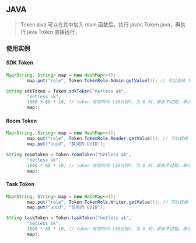 ## JAVA

> Token.java 可以在其中加入 main 函数后，执行 javac Token.java，再执行 java Token 直接运行。

### 使用实例

#### SDK Token

```java
Map<String, String> map = new HashMap<>();
        map.put("role", Token.TokenRole.Admin.getValue()); // 可以选择 TokenRole.Reader / TokenRole.Writer

String sdkToken = Token.sdkToken("netless ak",
        "netless sk",
        1000 * 60 * 10, // token 有效时间 (10分钟)，为 0 时，即永不过期。单位毫秒
        map);
```

#### Room Token

```java
Map<String, String> map = new HashMap<>();
        map.put("role", Token.TokenRole.Reader.getValue()); // 可以选择 TokenRole.Admin / TokenRole.Writer
        map.put("uuid", "房间的 UUID");

String roomToken = Token.roomToken("netless ak",
        "netless sk",
        1000 * 60 * 10, // token 有效时间 (10分钟)，为 0 时，即永不过期。单位毫秒
        map);
```

#### Task Token

```java
Map<String, String> map = new HashMap<>();
        map.put("role", Token.TokenRole.Writer.getValue()); // 可以选择 TokenRole.Reader / TokenRole.Admin
        map.put("uuid", "任务的 UUID");

String taskToken = Token.taskToken("netless ak",
        "netless sk",
        1000 * 60 * 10, // token 有效时间 (10分钟)，为 0 时，即永不过期。单位毫秒
        map);
```
